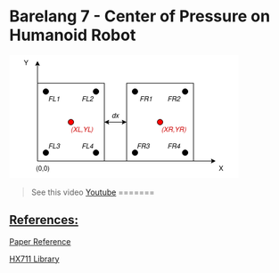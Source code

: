 # Barelang 7 - Center of Pressure on Humanoid Robot

![cop calculate](https://github.com/charlierolando/b7-center-of-pressure-on-humanoid-robot/blob/main/image/readme_pic.png)

>See this video
[Youtube](https://youtu.be/qt645hXIMIw?si=qu780gWqpU2X6UzU)
=======

## [References:](#references)
[Paper Reference](https://www.proquest.com/openview/89abe21c9c2b6d3a0d037a09a52a3805/1?pq-origsite=gscholar&cbl=1686344)

[HX711 Library](https://www.arduino.cc/reference/en/libraries/hx711_adc/)
